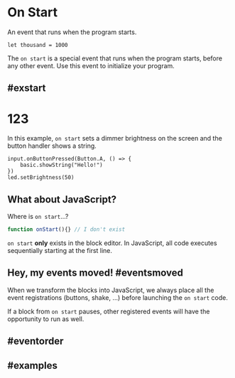 # On Start

An event that runs when the program starts.

```blocks
let thousand = 1000
```

The ``on start`` is a special event that runs when the program starts, before any other event. 
Use this event to initialize your program.

##  #exstart

# 123

In this example, `on start` sets a dimmer brightness on the screen and the button handler shows a string.

```blocks
input.onButtonPressed(Button.A, () => {
    basic.showString("Hello!")
})
led.setBrightness(50)
```

## What about JavaScript?

Where is ``on start``...?
```typescript
function onStart(){} // I don't exist
```
``on start`` **only** exists in the block editor. In JavaScript, all code executes sequentially starting
at the first line.

## Hey, my events moved! #eventsmoved

When we transform the blocks into JavaScript, we always place all the event registrations (buttons, shake, ...) 
before launching the ``on start`` code.

If a block from ``on start`` pauses, other registered events will have the opportunity to run as well.

## #eventorder

## #examples
